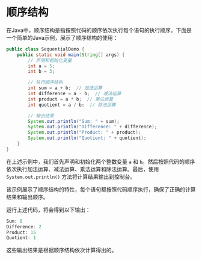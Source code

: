 # 顺序结构

在Java中，顺序结构是指按照代码的顺序依次执行每个语句的执行顺序。下面是一个简单的Java示例，展示了顺序结构的使用：

```java
public class SequentialDemo {
    public static void main(String[] args) {
        // 声明和初始化变量
        int a = 5;
        int b = 3;

        // 执行顺序结构
        int sum = a + b;  // 加法运算
        int difference = a - b;  // 减法运算
        int product = a * b;  // 乘法运算
        int quotient = a / b;  // 除法运算

        // 输出结果
        System.out.println("Sum: " + sum);
        System.out.println("Difference: " + difference);
        System.out.println("Product: " + product);
        System.out.println("Quotient: " + quotient);
    }
}
```

在上述示例中，我们首先声明和初始化两个整数变量 `a` 和 `b`。然后按照代码的顺序依次执行加法运算、减法运算、乘法运算和除法运算。最后，使用 `System.out.println()` 方法将计算结果输出到控制台。

该示例展示了顺序结构的特性，每个语句都按照代码顺序执行，确保了正确的计算结果和输出顺序。

运行上述代码，将会得到以下输出：

```java
Sum: 8
Difference: 2
Product: 15
Quotient: 1
```

这些输出结果是根据顺序结构依次计算得出的。
